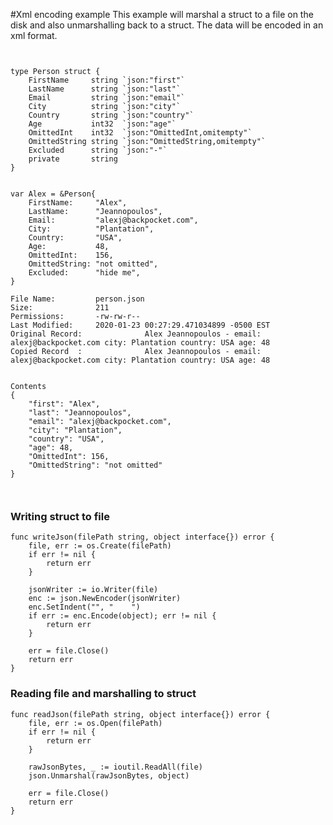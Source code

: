 #Xml encoding example
This example will marshal a struct to a file on the disk and also unmarshalling back to a struct. The data will be encoded in an xml format.


~~~~


type Person struct {
	FirstName     string `json:"first"`
	LastName      string `json:"last"`
	Email         string `json:"email"`
	City          string `json:"city"`
	Country       string `json:"country"`
	Age           int32  `json:"age"`
	OmittedInt    int32  `json:"OmittedInt,omitempty"`
	OmittedString string `json:"OmittedString,omitempty"`
	Excluded      string `json:"-"`
	private       string
}


var Alex = &Person{
	FirstName:     "Alex",
	LastName:      "Jeannopoulos",
	Email:         "alexj@backpocket.com",
	City:          "Plantation",
	Country:       "USA",
	Age:           48,
	OmittedInt:    156,
	OmittedString: "not omitted",
	Excluded:      "hide me",
}

File Name:         person.json
Size:              211
Permissions:       -rw-rw-r--
Last Modified:     2020-01-23 00:27:29.471034899 -0500 EST
Original Record:              Alex Jeannopoulos - email: alexj@backpocket.com city: Plantation country: USA age: 48
Copied Record  :              Alex Jeannopoulos - email: alexj@backpocket.com city: Plantation country: USA age: 48


Contents
{
    "first": "Alex",
    "last": "Jeannopoulos",
    "email": "alexj@backpocket.com",
    "city": "Plantation",
    "country": "USA",
    "age": 48,
    "OmittedInt": 156,
    "OmittedString": "not omitted"
}

	
~~~~



### Writing struct to file    
         
    func writeJson(filePath string, object interface{}) error {
        file, err := os.Create(filePath)
        if err != nil {
            return err
        }
    
        jsonWriter := io.Writer(file)
        enc := json.NewEncoder(jsonWriter)
        enc.SetIndent("", "    ")
        if err := enc.Encode(object); err != nil {
            return err
        }
    
        err = file.Close()
        return err
    }


    
### Reading file and marshalling to struct    
           
    func readJson(filePath string, object interface{}) error {
        file, err := os.Open(filePath)
        if err != nil {
            return err
        }
    
        rawJsonBytes, _ := ioutil.ReadAll(file)
        json.Unmarshal(rawJsonBytes, object)
    
        err = file.Close()
        return err
    }